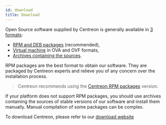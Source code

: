 ```yaml
---
id: download
title: Download
---
```


Open Source software supplied by Centreon is generally available in [3 formats](../installation/compatibility.md#operating-systems):

* [RPM and DEB packages](https://download.centreon.com) (recommended),
* [Virtual machine](https://download.centreon.com) in OVA and OVF formats,
* [Archives containing the sources](https://download.centreon.com).

RPM packages are the best format to obtain our software. They are packaged by Centreon experts and relieve
you of any concern over the installation process.

> Centreon recommends using the [Centreon RPM packages](installation-of-a-central-server/using-packages.md) version.

If your platform does not support RPM packages, you should use archives containing the sources of stable versions of
our software and install them manually. Manual compilation of some packages can be complex.

To download Centreon, please refer to our [download website](https://download.centreon.com)
